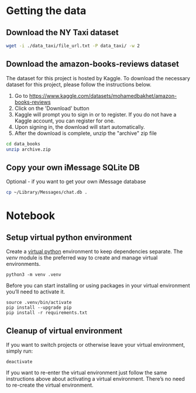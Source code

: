 # Getting the data

## Download the NY Taxi dataset

```bash
wget -i ./data_taxi/file_url.txt -P data_taxi/ -w 2
```


## Download the amazon-books-reviews dataset

The dataset for this project is hosted by Kaggle. To download the necessary dataset for this project, please follow the instructions below.

1. Go to https://www.kaggle.com/datasets/mohamedbakhet/amazon-books-reviews
2. Click on the 'Download' button
3. Kaggle will prompt you to sign in or to register. If you do not have a Kaggle account, you can register for one.
4. Upon signing in, the download will start automatically.
5. After the download is complete, unzip the "archive" zip file


```bash
cd data_books
unzip archive.zip
``` 

## Copy your own iMessage SQLite DB
Optional - if you want to get your own iMessage database

```bash
cp ~/Library/Messages/chat.db .
```


# Notebook

## Setup virtual python environment
Create a [virtual python](https://packaging.python.org/en/latest/guides/installing-using-pip-and-virtual-environments/) environment to keep dependencies separate. The _venv_ module is the preferred way to create and manage virtual environments.

 ```console
python3 -m venv .venv
```

Before you can start installing or using packages in your virtual environment you’ll need to activate it.

```console
source .venv/bin/activate
pip install --upgrade pip
pip install -r requirements.txt
 ```


## Cleanup of virtual environment
If you want to switch projects or otherwise leave your virtual environment, simply run:

```console
deactivate
```

If you want to re-enter the virtual environment just follow the same instructions above about activating a virtual environment. There’s no need to re-create the virtual environment.